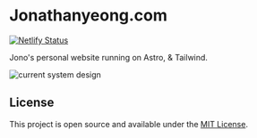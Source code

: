 # Jonathanyeong.com

[![Netlify Status](https://api.netlify.com/api/v1/badges/02bff8b6-f2e0-4381-8c89-14d098aba258/deploy-status)](https://app.netlify.com/sites/brilliant-moonbeam-1e2ea1/deploys)

Jono's personal website running on Astro, & Tailwind.

![current system design](https://github.com/jonathanyeong/personal-website/assets/3861088/55838772-f679-413d-ab1e-453bbc5c3f14)

## License

This project is open source and available under the [MIT License](LICENSE).
